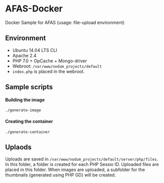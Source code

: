 # AFAS-Docker

Docker Sample for AFAS (usage: file-upload environment)

## Environment

- Ubuntu 14.04 LTS CLI
- Apache 2.4
- PHP 7.0 + OpCache + Mongo-driver
- Webroot: `/var/www/nodum_projects/default`
- `index.php` is placed in the webroot.

## Sample scripts

#### Building the image

``` ./generate-image ```

#### Creating the container

``` ./generate-container ```

## Uplaods

Uploads are saved in `/var/www/nodum_projects/default/server/php/files`. In this folder, a folder is created for each PHP Sessio ID. Uploaded files are placed in this folder. When images are uploaded, a subfolder for the thumbnails (generated using PHP GD) will be created.